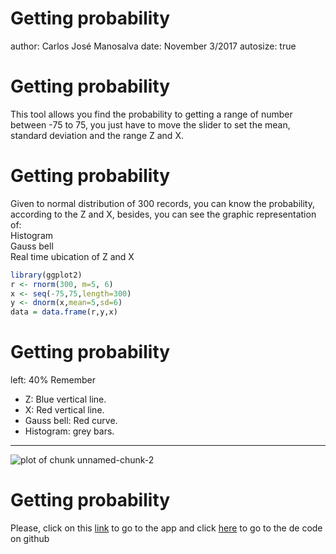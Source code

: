 Getting probability
========================================================
author: Carlos José Manosalva
date: November 3/2017
autosize: true

Getting probability
========================================================

This tool allows you find the probability to getting a range of number between -75 to 75, you just have to move the slider to set the mean, standard deviation and the range Z and X.

Getting probability
========================================================
Given to normal distribution of 300 records, you can know the probability, according to the Z and X, besides, you can see the graphic representation of:<br />
Histogram<br />
Gauss bell<br />
Real time ubication of Z and X<br />

```r
library(ggplot2)
r <- rnorm(300, m=5, 6)
x <- seq(-75,75,length=300)
y <- dnorm(x,mean=5,sd=6)
data = data.frame(r,y,x)
```

Getting probability
========================================================
left: 40%
Remember<br />
  - Z: Blue vertical line.<br />
  - X: Red vertical line.<br />
  - Gauss bell: Red curve.<br />
  - Histogram: grey bars.<br />
  
***

![plot of chunk unnamed-chunk-2](presentación-figure/unnamed-chunk-2-1.png)

Getting probability
========================================================
Please, click on this <a href="https://carlosjm5.shinyapps.io/Example/">link</a> to go to the app and click <a href="https://github.com/carlosjm007/Data-products-proyect">here</a> to go to the de code on github
